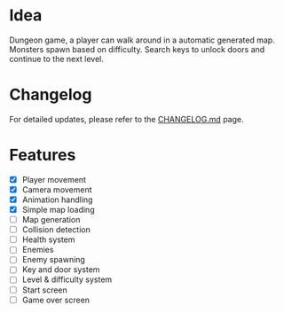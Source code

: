 # Idea
Dungeon game, a player can walk around in a automatic generated map. Monsters spawn based on difficulty. Search keys to unlock doors and continue to the next level.

# Changelog
 For detailed updates, please refer to the [CHANGELOG.md](CHANGELOG.md) page.

# Features
- [x] Player movement
- [x] Camera movement
- [x] Animation handling
- [x] Simple map loading
- [ ] Map generation
- [ ] Collision detection
- [ ] Health system
- [ ] Enemies
- [ ] Enemy spawning
- [ ] Key and door system
- [ ] Level & difficulty system
- [ ] Start screen
- [ ] Game over screen
